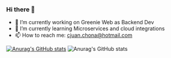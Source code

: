 ### Hi there 👋

- 🔭 I’m currently working on Greenie Web as Backend Dev
- 🌱 I’m currently learning Microservices and cloud integrations
- 📫 How to reach me: cjuan.chona@hotmail.com

<!--
**JuancitoCH/JuancitoCH** is a ✨ _special_ ✨ repository because its `README.md` (this file) appears on your GitHub profile.

Here are some ideas to get you started:

- 🔭 I’m currently working on Greenie Web as Backend Dev
- 🌱 I’m currently learning Microservices and cloud integrations
- 👯 I’m looking to collaborate on ...
- 🤔 I’m looking for help with ...
- 💬 Ask me about ...
- 📫 How to reach me: ...
- 😄 Pronouns: ...
- ⚡ Fun fact: ...
-->
[![Anurag's GitHub stats](https://github-readme-stats.vercel.app/api?username=JuancitoCH)](https://github.com/anuraghazra/github-readme-stats)
![Anurag's GitHub stats](https://github-readme-stats.vercel.app/api?username=JuancitoCH&show_icons=true)

